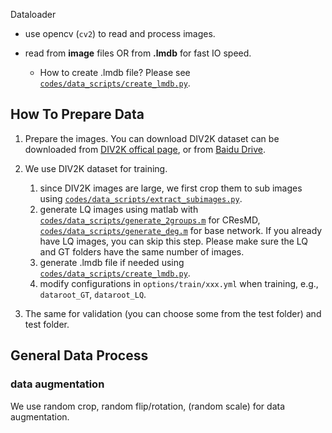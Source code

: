 Dataloader

- use opencv (`cv2`) to read and process images.

- read from **image** files OR from **.lmdb** for fast IO speed.
    - How to create .lmdb file? Please see [`codes/data_scripts/create_lmdb.py`](../data_scripts/create_lmdb.py).

## How To Prepare Data
1. Prepare the images. You can download DIV2K dataset can be downloaded from [DIV2K offical page](https://data.vision.ee.ethz.ch/cvl/DIV2K/), or from [Baidu Drive](https://pan.baidu.com/s/1LUj90_skqlVw4rjRVeEoiw).

1. We use DIV2K dataset for training. 
    1. since DIV2K images are large, we first crop them to sub images using [`codes/data_scripts/extract_subimages.py`](../data_scripts/extract_subimages.py). 
    1. generate LQ images using matlab with [`codes/data_scripts/generate_2groups.m`](../data_scripts/generate_2groups.m) for CResMD, [`codes/data_scripts/generate_deg.m`](../data_scripts/generate_deg.m) for base network. If you already have LQ images, you can skip this step. Please make sure the LQ and GT folders have the same number of images.
    1. generate .lmdb file if needed using [`codes/data_scripts/create_lmdb.py`](../data_scripts/create_lmdb.py).
    1. modify configurations in `options/train/xxx.yml` when training, e.g., `dataroot_GT`, `dataroot_LQ`.



4. The same for validation (you can choose some from the test folder) and test folder.

## General Data Process

### data augmentation

We use random crop, random flip/rotation, (random scale) for data augmentation. 
